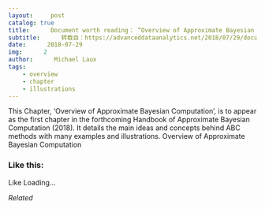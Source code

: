 ```yaml
---
layout:     post
catalog: true
title:      Document worth reading： “Overview of Approximate Bayesian Computation”
subtitle:      转载自：https://advanceddataanalytics.net/2018/07/29/document-worth-reading-overview-of-approximate-bayesian-computation/
date:      2018-07-29
img:      2
author:      Michael Laux
tags:
    - overview
    - chapter
    - illustrations
---
```

This Chapter, ‘Overview of Approximate Bayesian Computation’, is to appear as the first chapter in the forthcoming Handbook of Approximate Bayesian Computation (2018). It details the main ideas and concepts behind ABC methods with many examples and illustrations. Overview of Approximate Bayesian Computation

### Like this:
Like Loading...

*Related*

